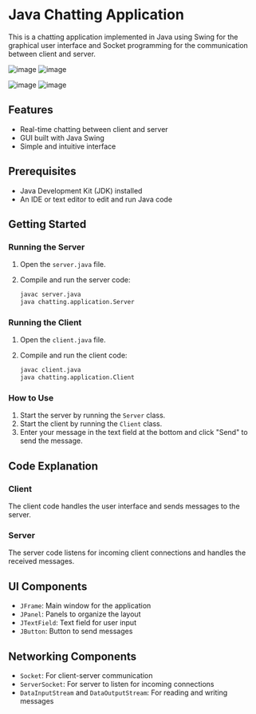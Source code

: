 # Java Chatting Application

This is a chatting application implemented in Java using Swing for the graphical user interface and Socket programming for the communication between client and server.

![image](https://github.com/umangmtiwari/Java-Chatting-Application/assets/143312015/212edaa9-3873-407f-8d34-e030fb1e107c) ![image](https://github.com/umangmtiwari/Java-Chatting-Application/assets/143312015/9da58cc0-feee-4ccc-99e9-35cbbde159a7)

![image](https://github.com/umangmtiwari/Java-Chatting-Application/assets/143312015/54b0cbf7-01b2-4015-9aa8-fcc88803451a) ![image](https://github.com/umangmtiwari/Java-Chatting-Application/assets/143312015/c60429c5-56a2-4176-aa99-e1d9334853b0)

## Features

- Real-time chatting between client and server
- GUI built with Java Swing
- Simple and intuitive interface

## Prerequisites

- Java Development Kit (JDK) installed
- An IDE or text editor to edit and run Java code

## Getting Started

### Running the Server

1. Open the `server.java` file.
2. Compile and run the server code:

   ```sh
   javac server.java
   java chatting.application.Server
   ```

### Running the Client

1. Open the `client.java` file.
2. Compile and run the client code:

   ```sh
   javac client.java
   java chatting.application.Client
   ```

### How to Use

1. Start the server by running the `Server` class.
2. Start the client by running the `Client` class.
3. Enter your message in the text field at the bottom and click "Send" to send the message.

## Code Explanation

### Client

The client code handles the user interface and sends messages to the server.

### Server

The server code listens for incoming client connections and handles the received messages.

## UI Components

- `JFrame`: Main window for the application
- `JPanel`: Panels to organize the layout
- `JTextField`: Text field for user input
- `JButton`: Button to send messages

## Networking Components

- `Socket`: For client-server communication
- `ServerSocket`: For server to listen for incoming connections
- `DataInputStream` and `DataOutputStream`: For reading and writing messages

